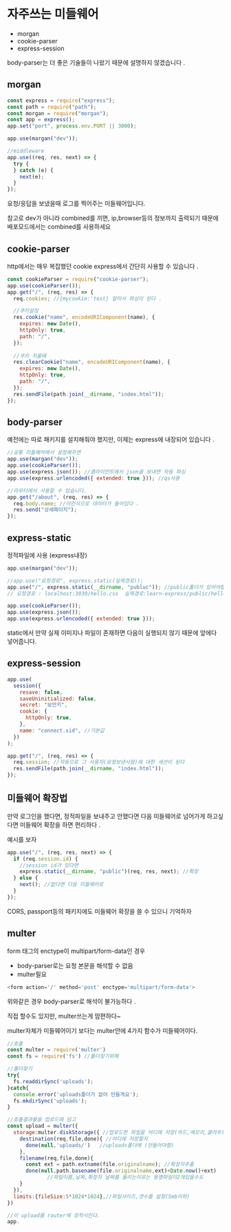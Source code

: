 # 자주쓰는 미들웨어

* morgan
* cookie-parser
* express-session

body-parser는 더 좋은 기술들이 나왔기 때문에 설명하지 않겠습니다 . 



## morgan

```javascript
const express = require("express");
const path = require("path");
const morgan = require("morgan");
const app = express();
app.set("port", process.env.PORT || 3000);

app.use(margan("dev"));

//middleware
app.use((req, res, next) => {
  try {
  } catch (e) {
    next(e);
  }
});
```

요청/응답을 보냈을때 로그를 찍어주는 미들웨어입니다. 

참고로 dev가 아니라 combined를 끼면, ip,browser등의 정보까지 출력되기 때문에 배포모드에서는 combined를 사용하세요

## cookie-parser

http에서는 매우 복잡했던 cookie express에서 간단히 사용할 수 있습니다 . 

```javascript
const cookieParser = require("cookie-parser");
app.use(cookieParser());
app.get("/", (req, res) => {
  req.cookies; //{mycookie:'test} 알아서 파싱이 된다 .

  //쿠키설정
  res.cookie("name", encodeURIComponent(name), {
    expires: new Date(),
    httpOnly: true,
    path: "/",
  });
  
  //쿠키 지울때
  res.clearCookie("name", encodeURIComponent(name), {
    expires: new Date(),
    httpOnly: true,
    path: "/",
  });
  res.sendFile(path.join(__dirname, "index.html"));
});
```



## body-parser

예전에는 따로 패키지를 설치해줘야 했지만, 이제는 express에 내장되어 있습니다 . 

```javascript
//공통 미들웨어에서 설정해주면
app.use(margan("dev"));
app.use(cookieParser());
app.use(express.json()); //클라이언트에서 json을 보내면 자동 파싱
app.use(express.urlencoded({ extended: true })); //qs사용

//라우터에서 사용할 수 있습니다.  
app.get("/about", (req, res) => {
  req.body.name; //이런식으로 데이터가 들어있다 . 
  res.send("상세페이지");
});
```

## express-static

정적파일에 사용 \(express내장\)

```javascript
app.use(margan("dev"));

//app.use("요청경로", express.static(실제경로));
app.use("/", express.static(__dirname, "publuc")); //public폴더가 있어야함.
// 요청경로 : localhost:3030/hello.css  실제경로:learn-express/public/hello.css

app.use(cookieParser());
app.use(express.json());
app.use(express.urlencoded({ extended: true }));
```

static에서 만약 실제 이미지나 파일이 존재하면 다음이 실행되지 않기 때문에 앞에다 넣어줍니다. 



## express-session

```javascript
app.use(
  session({
    resave: false,
    saveUninitialized: false,
    secret: "보안키",
    cookie: {
      httpOnly: true,
    },
    name: "connect.sid", //기본값
  })
);

app.get("/", (req, res) => {
  req.session; //자동으로 그 사용자(요청보낸사람)에 대한 세션이 된다
  res.sendFile(path.join(__dirname, "index.html"));
});
```

## 미들웨어 확장법

만약 로그인을 했다면, 정적파일을 보내주고 안했다면 다음 미들웨어로 넘어가게 하고싶다면 미들웨어 확장을 하면 편리하다 . 

예시를 보자 

```javascript
app.use("/", (req, res, next) => {
  if (req.session.id) {
    //session id가 있다면
    express.static(__dirname, "public")(req, res, next); //확장
  } else {
    next(); //없다면 다음 미들웨어로
  }
});
```

CORS, passport등의 패키지에도 미들웨어 확장을 쓸 수 있으니 기억하자

## multer

form 태그의 enctype이 multipart/form-data인 경우

* body-parser로는 요청 본문을 해석할 수 없음
* multer필요

```javascript
<form action='/' method='post' enctype='multipart/form-data'> 
```

위와같은 경우 body-parser로 해석이 불가능하다 . 

직접 할수도 있지만, multer쓰는게 맘편하다~

multer자체가 미들웨어이기 보다는 multer안에 4가지 함수가 미들웨어이다. 

```javascript
//호출
const multer = require('multer')
const fs = require('fs') //폴더찾기위해

//폴더찾기
try{
  fs.readdirSync('uploads');
}catch{
  console.error('uploads폴더가 없어 만들게요');
  fs.mkdirSync('uploads');
}

//호출결과물을 업로드에 담고
const upload = multer({
  storage:multer.diskStorage({ //업로드한 파일을 어디에 저장(하드,메모리,클라우드도 가능(패키지))
    destination(req,file,done){ //어디에 저장할지
      done(null,'uploads/')   //uploads폴더에 (만들어야함)
    },
    filename(req,file,done){
      const ext = path.extname(file.originalname); //확장자추출
      done(null,path.basename(file.originalname,ext)+Date.now()+ext) 
             //파일이름,날짜,확장자 날짜를 올리는이유는 동명파일이2개있을수도
    }
  }),
  limits:{fileSize:5*1024*1024},//파일사이즈,갯수를 설정(5mb이하)
})

//이 upload를 router에 장착시킨다.
app.
```



